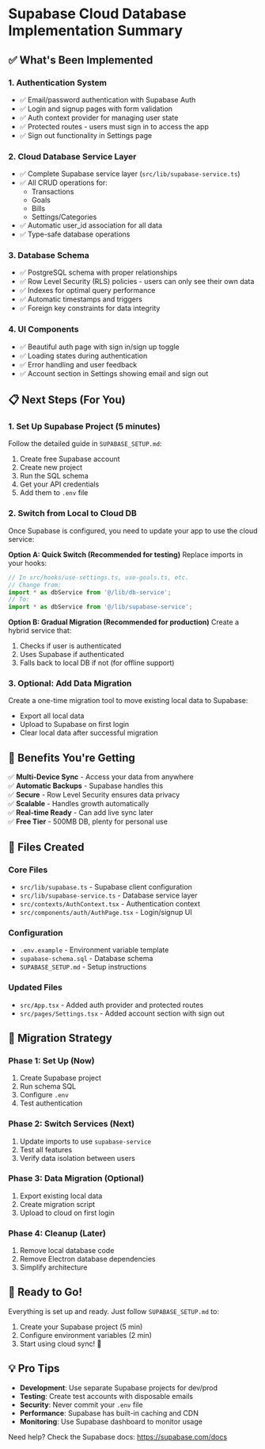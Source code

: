 # Supabase Cloud Database Implementation Summary

## ✅ What's Been Implemented

### 1. **Authentication System**
- ✅ Email/password authentication with Supabase Auth
- ✅ Login and signup pages with form validation
- ✅ Auth context provider for managing user state
- ✅ Protected routes - users must sign in to access the app
- ✅ Sign out functionality in Settings page

### 2. **Cloud Database Service Layer**
- ✅ Complete Supabase service layer (`src/lib/supabase-service.ts`)
- ✅ All CRUD operations for:
  - Transactions
  - Goals
  - Bills
  - Settings/Categories
- ✅ Automatic user_id association for all data
- ✅ Type-safe database operations

### 3. **Database Schema**
- ✅ PostgreSQL schema with proper relationships
- ✅ Row Level Security (RLS) policies - users can only see their own data
- ✅ Indexes for optimal query performance
- ✅ Automatic timestamps and triggers
- ✅ Foreign key constraints for data integrity

### 4. **UI Components**
- ✅ Beautiful auth page with sign in/sign up toggle
- ✅ Loading states during authentication
- ✅ Error handling and user feedback
- ✅ Account section in Settings showing email and sign out

## 📋 Next Steps (For You)

### 1. Set Up Supabase Project (5 minutes)
Follow the detailed guide in `SUPABASE_SETUP.md`:
1. Create free Supabase account
2. Create new project
3. Run the SQL schema
4. Get your API credentials
5. Add them to `.env` file

### 2. Switch from Local to Cloud DB
Once Supabase is configured, you need to update your app to use the cloud service:

**Option A: Quick Switch (Recommended for testing)**
Replace imports in your hooks:
```typescript
// In src/hooks/use-settings.ts, use-goals.ts, etc.
// Change from:
import * as dbService from '@/lib/db-service';
// To:
import * as dbService from '@/lib/supabase-service';
```

**Option B: Gradual Migration (Recommended for production)**
Create a hybrid service that:
1. Checks if user is authenticated
2. Uses Supabase if authenticated
3. Falls back to local DB if not (for offline support)

### 3. Optional: Add Data Migration
Create a one-time migration tool to move existing local data to Supabase:
- Export all local data
- Upload to Supabase on first login
- Clear local data after successful migration

## 🎯 Benefits You're Getting

✅ **Multi-Device Sync** - Access your data from anywhere  
✅ **Automatic Backups** - Supabase handles this  
✅ **Secure** - Row Level Security ensures data privacy  
✅ **Scalable** - Handles growth automatically  
✅ **Real-time Ready** - Can add live sync later  
✅ **Free Tier** - 500MB DB, plenty for personal use  

## 📁 Files Created

### Core Files
- `src/lib/supabase.ts` - Supabase client configuration
- `src/lib/supabase-service.ts` - Database service layer
- `src/contexts/AuthContext.tsx` - Authentication context
- `src/components/auth/AuthPage.tsx` - Login/signup UI

### Configuration
- `.env.example` - Environment variable template
- `supabase-schema.sql` - Database schema
- `SUPABASE_SETUP.md` - Setup instructions

### Updated Files
- `src/App.tsx` - Added auth provider and protected routes
- `src/pages/Settings.tsx` - Added account section with sign out

## 🔄 Migration Strategy

### Phase 1: Set Up (Now)
1. Create Supabase project
2. Run schema SQL
3. Configure `.env`
4. Test authentication

### Phase 2: Switch Services (Next)
1. Update imports to use `supabase-service`
2. Test all features
3. Verify data isolation between users

### Phase 3: Data Migration (Optional)
1. Export existing local data
2. Create migration script
3. Upload to cloud on first login

### Phase 4: Cleanup (Later)
1. Remove local database code
2. Remove Electron database dependencies
3. Simplify architecture

## 🚀 Ready to Go!

Everything is set up and ready. Just follow `SUPABASE_SETUP.md` to:
1. Create your Supabase project (5 min)
2. Configure environment variables (2 min)
3. Start using cloud sync! 🎉

## 💡 Pro Tips

- **Development**: Use separate Supabase projects for dev/prod
- **Testing**: Create test accounts with disposable emails
- **Security**: Never commit your `.env` file
- **Performance**: Supabase has built-in caching and CDN
- **Monitoring**: Use Supabase dashboard to monitor usage

Need help? Check the Supabase docs: https://supabase.com/docs
